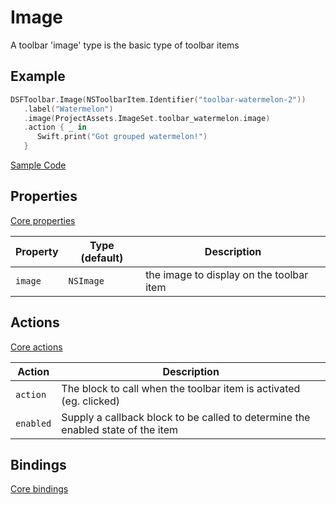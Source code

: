 # Image

A toolbar 'image' type is the basic type of toolbar items

## Example

```swift
DSFToolbar.Image(NSToolbarItem.Identifier("toolbar-watermelon-2"))
   .label("Watermelon")
   .image(ProjectAssets.ImageSet.toolbar_watermelon.image)
   .action { _ in
      Swift.print("Got grouped watermelon!")
   }
```

[Sample Code](../Demos/DSFToolbar%20Demo/DSFToolbar%20Demo/panes/ImagesViewController.swift)

## Properties

[Core properties](core.md)

| Property   | Type (default)     |  Description |
|----------|-------------|------|
| `image`  | `NSImage`    | the image to display on the toolbar item |


## Actions

[Core actions](core.md)

| Action    | Description |
|-----------|---------------------|
| `action`  | The block to call when the toolbar item is activated (eg. clicked)  |
| `enabled` | Supply a callback block to be called to determine the enabled state of the item |

## Bindings

[Core bindings](core.md)
